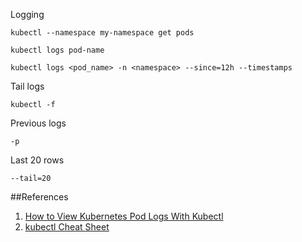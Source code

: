 Logging

```
kubectl --namespace my-namespace get pods
```

```
kubectl logs pod-name
```

```
kubectl logs <pod_name> -n <namespace> --since=12h --timestamps
```

Tail logs
```
kubectl -f
```

Previous logs
```
-p
```

Last 20 rows
```
--tail=20
```


##References

1. [How to View Kubernetes Pod Logs With Kubectl](https://www.howtogeek.com/devops/how-to-view-kubernetes-pod-logs-with-kubectl/)
2. [kubectl Cheat Sheet](https://kubernetes.io/docs/reference/kubectl/cheatsheet/)
